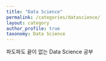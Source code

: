 ```yaml
---
title: "Data Science"
permalink: /categories/datascience/
layout: category
author_profile: true
taxonomy: Data Science
---
```


파도파도 끝이 없는 Data Science 공부
